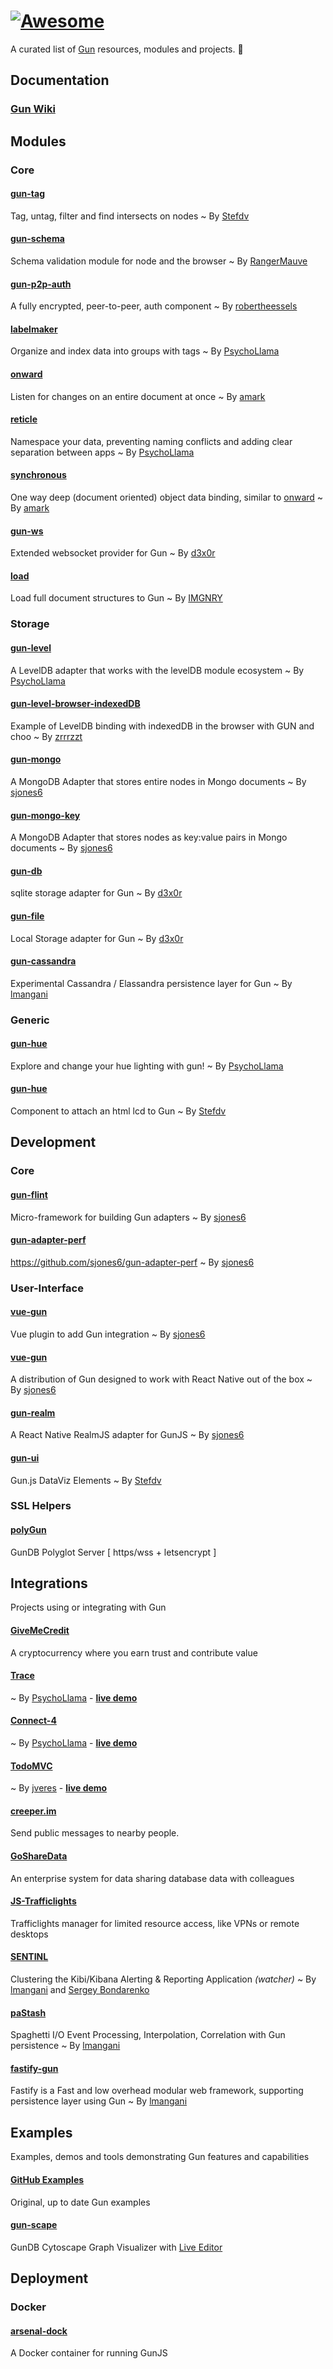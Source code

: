 # [![Awesome](https://awesome.re/badge.svg)](https://awesome.re)
A curated list of [Gun](https://github.com/amark/gun) resources, modules and projects.  :gun: 

## Documentation
### [Gun Wiki](https://github.com/amark/gun/wiki/)


## Modules
### Core
#### [gun-tag](https://www.npmjs.com/package/gun-tag)
Tag, untag, filter and find intersects on nodes ~ By [Stefdv](https://github.com/stefdv)

#### [gun-schema](https://github.com/gundb/gun-schema)
Schema validation module for node and the browser ~ By [RangerMauve](https://github.com/RangerMauve)

#### [gun-p2p-auth](https://github.com/swifty/gun-p2p-auth)
A fully encrypted, peer-to-peer, auth component ~ By [robertheessels](https://github.com/robertheessels)

#### [labelmaker](https://github.com/PsychoLlama/labelmaker)
Organize and index data into groups with tags ~ By [PsychoLlama](https://github.com/PsychoLlama)

#### [onward](https://github.com/gundb/onward)
Listen for changes on an entire document at once ~ By [amark](https://github.com/amark)

#### [reticle](https://github.com/PsychoLlama/Reticle)
Namespace your data, preventing naming conflicts and adding clear separation between apps ~ By [PsychoLlama](https://github.com/PsychoLlama)

#### [synchronous](https://github.com/gundb/synchronous)
One way deep (document oriented) object data binding, similar to [onward](https://github.com/gundb/onward) ~ By [amark](https://github.com/amark)

#### [gun-ws](https://github.com/d3x0r/gun-ws)
Extended websocket provider for Gun ~ By [d3x0r](https://github.com/d3x0r)

#### [load](https://github.com/IMGNRY/load)
Load full document structures to Gun ~ By [IMGNRY](https://github.com/IMGNRY)


### Storage
#### [gun-level](https://github.com/PsychoLlama/gun-level)
A LevelDB adapter that works with the levelDB module ecosystem ~ By [PsychoLlama](https://github.com/PsychoLlama)

#### [gun-level-browser-indexedDB](https://github.com/zrrrzzt/choo-gun-leveldb-test)
Example of LevelDB binding with indexedDB in the browser with GUN and choo ~ By [zrrrzzt](https://github.com/zrrrzzt)

#### [gun-mongo](https://github.com/sjones6/gun-mongo)
A MongoDB Adapter that stores entire nodes in Mongo documents ~ By [sjones6](https://github.com/sjones6)

#### [gun-mongo-key](https://github.com/sjones6/gun-mongo-key)
A MongoDB Adapter that stores nodes as key:value pairs in Mongo documents ~ By [sjones6](https://github.com/sjones6)

#### [gun-db](https://github.com/d3x0r/gun-db)
sqlite storage adapter for Gun ~ By [d3x0r](https://github.com/d3x0r)

#### [gun-file](https://github.com/d3x0r/gun-file)
Local Storage adapter for Gun ~ By [d3x0r](https://github.com/d3x0r)

#### [gun-cassandra](https://github.com/lmangani/gun-cassandra)
Experimental Cassandra / Elassandra persistence layer for Gun ~ By [lmangani](https://github.com/lmangani)

### Generic
#### [gun-hue](https://github.com/PsychoLlama/gun-hue)
Explore and change your hue lighting with gun! ~ By [PsychoLlama](https://github.com/PsychoLlama)

#### [gun-hue](https://github.com/Stefdv/gun-ui-lcd)
Component to attach an html lcd to Gun ~ By [Stefdv](https://github.com/Stefdv)


## Development
### Core
#### [gun-flint](https://github.com/sjones6/gun-flint)
Micro-framework for building Gun adapters ~ By [sjones6](https://github.com/sjones6)

#### [gun-adapter-perf](https://github.com/sjones6/gun-adapter-perf)
https://github.com/sjones6/gun-adapter-perf ~ By [sjones6](https://github.com/sjones6)

### User-Interface
#### [vue-gun](https://github.com/sjones6/vue-gun)
Vue plugin to add Gun integration ~ By [sjones6](https://github.com/sjones6)

#### [vue-gun](https://github.com/sjones6/gun-react-native)
A distribution of Gun designed to work with React Native out of the box ~ By [sjones6](https://github.com/sjones6)

#### [gun-realm](https://github.com/sjones6/gun-realm)
A React Native RealmJS adapter for GunJS ~ By [sjones6](https://github.com/sjones6)

#### [gun-ui](https://github.com/Stefdv/gun-ui)
Gun.js DataViz Elements ~ By [Stefdv](https://github.com/Stefdv)

### SSL Helpers
#### [polyGun](https://github.com/lmangani/polyGun-letsencrypt)
GunDB Polyglot Server [ https/wss + letsencrypt ]


## Integrations
Projects using or integrating with Gun
#### [GiveMeCredit](https://github.com/GiveMeCredit/extension)
A cryptocurrency where you earn trust and contribute value

#### [Trace](https://github.com/PsychoLlama/Trace) 
~ By [PsychoLlama](https://github.com/PsychoLlama) - **[live demo](http://trace.gundb.io)**

#### [Connect-4](https://github.com/PsychoLlama/connect-four) 
~ By [PsychoLlama](https://github.com/PsychoLlama) - **[live demo](https://gun-c4.herokuapp.com/)**

#### [TodoMVC](https://github.com/jveres/todomvc) 
~ By [jveres](https://github.com/jveres) - **[live demo](http://todos.loqali.com/)**

#### [creeper.im](https://creeper.im)
Send public messages to nearby people.

#### [GoShareData](https://github.com/zubairq/GoShareData)
An enterprise system for data sharing database data with colleagues 

#### [JS-Trafficlights](https://github.com/niccord/js-trafficlights)
Trafficlights manager for limited resource access, like VPNs or remote desktops

#### [SENTINL](https://github.com/sirensolutions/sentinl)
Clustering the Kibi/Kibana Alerting & Reporting Application _(watcher)_ ~ By [lmangani](https://github.com/lmangani) and [Sergey Bondarenko](https://github.com/sergibondarenko)

#### [paStash](https://github.com/sipcapture/paStash)
Spaghetti I/O Event Processing, Interpolation, Correlation with Gun persistence ~ By [lmangani](https://github.com/lmangani)

#### [fastify-gun](https://github.com/lmangani/fastify-gun)
Fastify is a Fast and low overhead modular web framework, supporting persistence layer using Gun ~ By [lmangani](https://github.com/lmangani)

## Examples
Examples, demos and tools demonstrating Gun features and capabilities

#### [GitHub Examples](https://github.com/amark/gun/tree/master/examples)
Original, up to date Gun examples

#### [gun-scape](https://github.com/lmangani/gun-scape)
GunDB Cytoscape Graph Visualizer with [Live Editor](https://goo.gl/qDTBx7)

## Deployment
### Docker
#### [arsenal-dock](https://github.com/sjones6/arsenal-dock)
A Docker container for running GunJS